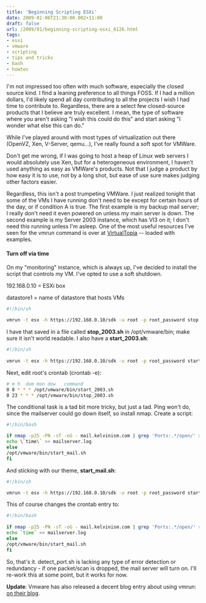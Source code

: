 ```yaml
---
title: 'Beginning Scripting ESXi'
date: 2009-01-06T21:30:00.002+11:00
draft: false
url: /2009/01/beginning-scripting-esxi_6126.html
tags: 
- esxi
- vmware
- scripting
- tips and tricks
- bash
- howtos
---
```


I'm not impressed too often with much software, especially the closed source kind. I find a leaning preference to all things FOSS. If I had a million dollars, I'd likely spend all day contributing to all the projects I wish I had time to contribute to. Regardless, there are a select few closed-source products that I believe are truly excellent. I mean, the type of software where you aren't asking "I wish this could do this" and start asking "I wonder what else this can do."

While I've played around with most types of virtualization out there (OpenVZ, Xen, V-Server, qemu...), I've really found a soft spot for VMWare.

Don't get me wrong, if I was going to host a heap of Linux web servers I would absolutely use Xen, but for a heterogeneous environment, I haven't used anything as easy as VMWare's products. Not that I judge a product by how easy it is to use, not by a long shot, but ease of use sure makes judging other factors easier.

Regardless, this isn't a post trumpeting VMWare. I just realized tonight that some of the VMs I have running don't need to be except for certain hours of the day, or if condition A is true. The first example is my backup mail server; I really don't need it even powered on unless my main server is down. The second example is my Server 2003 instance, which has VI3 on it; I don't need this running unless I'm asleep. One of the most useful resources I've seen for the vmrun command is over at [VirtualTopia](http://www.virtuatopia.com/index.php/Controlling_VMware_Virtual_Machines_from_the_Command_Line_with_vmrun) -- loaded with examples.

#### Turn off via time

  
  

On my "monitoring" instance, which is always up, I've decided to install the script that controls my VM. I've opted to use a soft shutdown.

  
192.168.0.10 = ESXi box  
  
datastore1 = name of datastore that hosts VMs  
  

```bash
#!/bin/sh
 
vmrun -t esx -h https://192.168.0.10/sdk -u root -p root_password stop "[datastore1] Server 2003 R2/Server 2003 R2.vmx" soft


```  

I have that saved in a file called **stop_2003.sh** in /opt/vmware/bin; make sure it isn't world readable. I also have a **start_2003.sh**:  
  

```bash
#!/bin/sh
 
vmrun -t esx -h https://192.168.0.10/sdk -u root -p root_password start "[datastore1] Server 2003 R2/Server 2003 R2.vmx"


```  

  
Next, edit root's crontab (crontab -e):  

```bash
# m h  dom mon dow   command
0 8 * * * /opt/vmware/bin/start_2003.sh
0 23 * * * /opt/vmware/bin/stop_2003.sh


```  
  

The conditional task is a tad bit more tricky, but just a tad. Ping won't do, since the mailserver could go down itself, so install nmap. Create a script:

```bash
#!/bin/bash

if nmap -p25 -PN -sT -oG - mail.kelvinism.com | grep 'Ports:.*/open/' >/dev/null ; then
echo \`time\` >> mailserver.log
else
/opt/vmware/bin/start_mail.sh
fi


```  

And sticking with our theme, **start_mail.sh**:

```bash
#!/bin/sh

vmrun -t esx -h https://192.168.0.10/sdk -u root -p root_password start "[datastore1] Mail Server/Mail Server.vmx"

```  
  

This of course changes the crontab entry to:

```bash
#!/bin/bash
 
if nmap -p25 -PN -sT -oG - mail.kelvinism.com | grep 'Ports:.*/open/' >/dev/null ; then
echo `time` >> mailserver.log
else
/opt/vmware/bin/start_mail.sh
fi


```  
  

So, that's it. detect_port.sh is lacking any type of error detection or redundancy - if one packet/scan is dropped, the mail server will turn on. I'll re-work this at some point, but it works for now.

**Update**: Vmware has also released a decent blog entry about using vmrun: [on their blog](http://blogs.vmware.com/vix/2008/12/managing-vm-guests-using-vmrun.html).